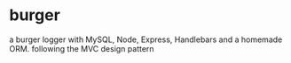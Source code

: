 # burger
a burger logger with MySQL, Node, Express, Handlebars and a homemade ORM. following the MVC design pattern
